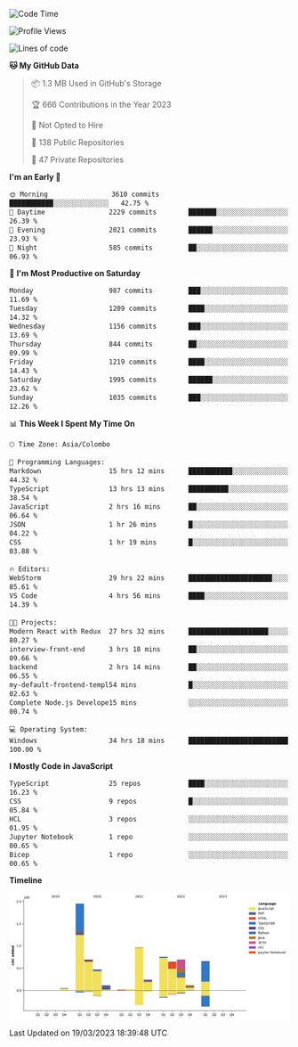 
<!--START_SECTION:waka-->
![Code Time](http://img.shields.io/badge/Code%20Time-974%20hrs%2031%20mins-blue)

![Profile Views](http://img.shields.io/badge/Profile%20Views-0-blue)

![Lines of code](https://img.shields.io/badge/From%20Hello%20World%20I%27ve%20Written-7.5%20million%20lines%20of%20code-blue)

**🐱 My GitHub Data** 

> 📦 1.3 MB Used in GitHub's Storage 
 > 
> 🏆 666 Contributions in the Year 2023
 > 
> 🚫 Not Opted to Hire
 > 
> 📜 138 Public Repositories 
 > 
> 🔑 47 Private Repositories 
 > 
**I'm an Early 🐤** 

```text
🌞 Morning                3610 commits        ███████████░░░░░░░░░░░░░░   42.75 % 
🌆 Daytime                2229 commits        ███████░░░░░░░░░░░░░░░░░░   26.39 % 
🌃 Evening                2021 commits        ██████░░░░░░░░░░░░░░░░░░░   23.93 % 
🌙 Night                  585 commits         ██░░░░░░░░░░░░░░░░░░░░░░░   06.93 % 
```
📅 **I'm Most Productive on Saturday** 

```text
Monday                   987 commits         ███░░░░░░░░░░░░░░░░░░░░░░   11.69 % 
Tuesday                  1209 commits        ████░░░░░░░░░░░░░░░░░░░░░   14.32 % 
Wednesday                1156 commits        ███░░░░░░░░░░░░░░░░░░░░░░   13.69 % 
Thursday                 844 commits         ██░░░░░░░░░░░░░░░░░░░░░░░   09.99 % 
Friday                   1219 commits        ████░░░░░░░░░░░░░░░░░░░░░   14.43 % 
Saturday                 1995 commits        ██████░░░░░░░░░░░░░░░░░░░   23.62 % 
Sunday                   1035 commits        ███░░░░░░░░░░░░░░░░░░░░░░   12.26 % 
```


📊 **This Week I Spent My Time On** 

```text
🕑︎ Time Zone: Asia/Colombo

💬 Programming Languages: 
Markdown                 15 hrs 12 mins      ███████████░░░░░░░░░░░░░░   44.32 % 
TypeScript               13 hrs 13 mins      ██████████░░░░░░░░░░░░░░░   38.54 % 
JavaScript               2 hrs 16 mins       ██░░░░░░░░░░░░░░░░░░░░░░░   06.64 % 
JSON                     1 hr 26 mins        █░░░░░░░░░░░░░░░░░░░░░░░░   04.22 % 
CSS                      1 hr 19 mins        █░░░░░░░░░░░░░░░░░░░░░░░░   03.88 % 

🔥 Editors: 
WebStorm                 29 hrs 22 mins      █████████████████████░░░░   85.61 % 
VS Code                  4 hrs 56 mins       ████░░░░░░░░░░░░░░░░░░░░░   14.39 % 

🐱‍💻 Projects: 
Modern React with Redux  27 hrs 32 mins      ████████████████████░░░░░   80.27 % 
interview-front-end      3 hrs 18 mins       ██░░░░░░░░░░░░░░░░░░░░░░░   09.66 % 
backend                  2 hrs 14 mins       ██░░░░░░░░░░░░░░░░░░░░░░░   06.55 % 
my-default-frontend-templ54 mins             █░░░░░░░░░░░░░░░░░░░░░░░░   02.63 % 
Complete Node.js Develope15 mins             ░░░░░░░░░░░░░░░░░░░░░░░░░   00.74 % 

💻 Operating System: 
Windows                  34 hrs 18 mins      █████████████████████████   100.00 % 
```

**I Mostly Code in JavaScript** 

```text
TypeScript               25 repos            ████░░░░░░░░░░░░░░░░░░░░░   16.23 % 
CSS                      9 repos             █░░░░░░░░░░░░░░░░░░░░░░░░   05.84 % 
HCL                      3 repos             ░░░░░░░░░░░░░░░░░░░░░░░░░   01.95 % 
Jupyter Notebook         1 repo              ░░░░░░░░░░░░░░░░░░░░░░░░░   00.65 % 
Bicep                    1 repo              ░░░░░░░░░░░░░░░░░░░░░░░░░   00.65 % 
```



**Timeline**

![Lines of Code chart](https://raw.githubusercontent.com/ccweerasinghe1994/ccweerasinghe1994/master/assets/bar_graph.png)


 Last Updated on 19/03/2023 18:39:48 UTC
<!--END_SECTION:waka-->
